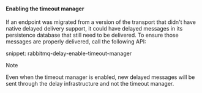 #### Enabling the timeout manager

If an endpoint was migrated from a version of the transport that didn't have native delayed delivery support, it could have delayed messages in its persistence database that still need to be delivered. To ensure those messages are properly delivered, call the following API:

snippet: rabbitmq-delay-enable-timeout-manager

> [!NOTE]
> Even when the timeout manager is enabled, new delayed messages will be sent through the delay infrastructure and not the timeout manager.